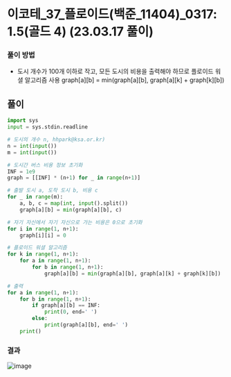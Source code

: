 # 이코테_37_플로이드(백준_11404)_0317: 1.5(골드 4) (23.03.17 풀이)
### 풀이 방법
- 도시 개수가 100개 이하로 작고, 모든 도시의 비용을 출력해야 하므로 플로이드 워셜 알고리즘 사용
  graph[a][b] = min(graph[a][b], graph[a][k] + graph[k][b])

## 풀이
```python
import sys
input = sys.stdin.readline

# 도시의 개수 n, hhpark@ksa.or.kr)
n = int(input())
m = int(input())

# 도시간 버스 비용 정보 초기화
INF = 1e9
graph = [[INF] * (n+1) for _ in range(n+1)]

# 출발 도시 a, 도착 도시 b, 비용 c
for _ in range(m):
    a, b, c = map(int, input().split())
    graph[a][b] = min(graph[a][b], c)

# 자기 자신에서 자기 자신으로 가는 비용은 0으로 초기화
for i in range(1, n+1):
    graph[i][i] = 0

# 플로이드 워셜 알고리즘
for k in range(1, n+1):
    for a in range(1, n+1):
        for b in range(1, n+1):
            graph[a][b] = min(graph[a][b], graph[a][k] + graph[k][b])

# 출력
for a in range(1, n+1):
    for b in range(1, n+1):
        if graph[a][b] == INF:
            print(0, end=' ')
        else:
            print(graph[a][b], end=' ')
    print()
```

### 결과
![image](https://user-images.githubusercontent.com/69101394/225864097-6bf80df3-cdb2-43c2-93fb-c66e15af8bfc.png)
